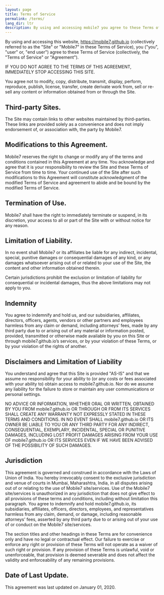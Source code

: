 ```yaml
---
layout: page
title: Terms of Service
permalink: /terms/
lang_dir: ltr
description: By using and accessing mobile7 you agree to these Terms of Service Agreement.
---
```



By using and accessing this website, https://mobile7.github.io (collectively referred to as the "Site" or "Mobile7" in these Terms of Service), you ("you", "user" or, "end user") agree to these Terms of Service (collectively, the "Terms of Service" or "Agreement").

IF YOU DO NOT AGREE TO THE TERMS OF THIS AGREEMENT, IMMEDIATELY STOP ACCESSING THIS SITE.

You agree not to modify, copy, distribute, transmit, display, perform, reproduce, publish, license, transfer, create derivate work from, sell or re-sell any content or information obtained from or through the Site.

## Third-party Sites.

The Site may contain links to other websites maintained by third-parties. These links are provided solely as a convenience and does not imply endorsement of, or association with, the party by Mobile7.

## Modifications to this Agreement.

Mobile7 reserves the right to change or modify any of the terms and conditions contained in this Agreement at any time. You acknowledge and agree that it is your responsibility to review the Site and these Terms of Service from time to time. Your continued use of the Site after such modifications to this Agreement will constitute acknowledgment of the modified Terms of Service and agreement to abide and be bound by the modified Terms of Service.

## Termination of Use.

Mobile7 shall have the right to immediately terminate or suspend, in its discretion, your access to all or part of the Site with or without notice for any reason.

## Limitation of Liability.

In no event shall Mobile7 or its affiliates be liable for any indirect, incidental, special, punitive damages or consequential damages of any kind, or any damages whatsoever arising out of or related to your use of the Site, the content and other information obtained therein.

Certain jurisdictions prohibit the exclusion or limitation of liability for consequential or incidental damages, thus the above limitations may not apply to you.

## Indemnity

You agree to indemnify and hold us, and our subsidiaries, affiliates, directors, officers, agents, vendors or other partners and employees harmless from any claim or demand, including attorneys’ fees, made by any third party due to or arising out of any material or information posted, provided, transmitted or otherwise made available by you on this Site or through mobile7.github.io’s services, or by your violation of these Terms, or by your violation of the rights of another.

## Disclaimers and Limitation of Liability

You understand and agree that this Site is provided "AS-IS" and that we assume no responsibility for your ability to (or any costs or fees associated with your ability to) obtain access to mobile7.github.io. Nor do we assume any liability for the failure to store or maintain any user communications or personal settings.

NO ADVICE OR INFORMATION, WHETHER ORAL OR WRITTEN, OBTAINED BY YOU FROM mobile7.github.io OR THROUGH OR FROM ITS SERVICES SHALL CREATE ANY WARRANTY NOT EXPRESSLY STATED IN THESE TERMS AND CONDITIONS. IN NO EVENT SHALL mobile7.github.io OR ITS OWNER BE LIABLE TO YOU OR ANY THIRD PARTY FOR ANY INDIRECT, CONSEQUENTIAL, EXEMPLARY, INCIDENTAL, SPECIAL OR PUNITIVE DAMAGES, INCLUDING LOST PROFIT DAMAGES ARISING FROM YOUR USE OF mobile7.github.io OR ITS SERVICES EVEN IF WE HAVE BEEN ADVISED OF THE POSSIBILITY OF SUCH DAMAGES.

## Jurisdiction

This agreement is governed and construed in accordance with the Laws of Union of India. You hereby irrevocably consent to the exclusive jurisdiction and venue of courts in Mumbai, Maharashtra, India, in all disputes arising out of or relating to the use of Mobile7 site/services. Use of the Mobile7 site/services is unauthorized in any jurisdiction that does not give effect to all provisions of these terms and conditions, including without limitation this paragraph. You agree to indemnify and hold mobile7.github.io, its subsidiaries, affiliates, officers, directors, employees, and representatives harmless from any claim, demand, or damage, including reasonable attorneys' fees, asserted by any third party due to or arising out of your use of or conduct on the Mobile7 site/services.

The section titles and other headings in these Terms are for convenience only and have no legal or contractual effect. Our failure to exercise or enforce any right or provision of these Terms will not operate as a waiver of such right or provision. If any provision of these Terms is unlawful, void or unenforceable, that provision is deemed severable and does not affect the validity and enforceability of any remaining provisions.

## Date of Last Update.

This agreement was last updated on January 01, 2020.